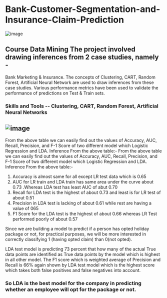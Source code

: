 # Bank-Customer-Segmentation-and-Insurance-Claim-Prediction
![image](https://user-images.githubusercontent.com/87828805/153255356-4f5b42d5-1a71-464e-a1eb-181291d5c81e.png)
## Course Data Mining  The project involved drawing inferences from 2 case studies, namely - 
Bank Marketing &amp; Insurance. The concepts of Clustering, CART, Random Forest, Artificial Neural Network are used to draw inferences from these case studies. Various performance metrics have been used to validate the performance of predictions on Test &amp; Train sets.  
### Skills and Tools -- Clustering, CART, Random Forest, Artificial Neural Networks
![image](https://user-images.githubusercontent.com/87828805/153255000-81cc18eb-244a-4f82-9a2f-0eedf5abdec2.png)
-----------------------------------------------------------------------------------------------------------------------------------------------------------------
From the above table we can easily find out the values of Accuracy, AUC, Recall, Precision, and F-1 Score of two different model which Logistic Regression and LDA.
Inference From the above table:-
From the above table we can easily find out the values of Accuracy, AUC, Recall, Precision, and F-1 Score of two different model which Logistic Regression and LDA.
Inference From the above table:-
1) Accuracy is almost same for all except LR test data which is 0.65
2) AUC for LR train and LDA train has same area under the curve about 0.73 .Whereas LDA test has least AUC of abut 0.70
3) Recall for LDA test is the highest of about 0.73 and least is for LR test of about 0.51
4) Precision in LDA test is lacking of about 0.61 while rest are having a value of 065
5) F1 Score for the LDA test is the highest of about 0.66 whereas LR Test performed poorly of about 0.57

Since we are building a model to predict if a person has opted holiday package or not, for practical purposes, we will be more interested in correctly classifying 1 (having opted claim) than 0(not opted).


LDA test model is predicting 73 percent that how many of the actual True data points are identified as True data points by the model which is highest in all other model.
The F1 score which is  weighted average of Precision and Recall is 66% again shown  by LDA test model which is the highest score which takes both false positives and false negatives into account.

### So LDA is the best model for the company in predicting whether an employee will opt for the package or not.
